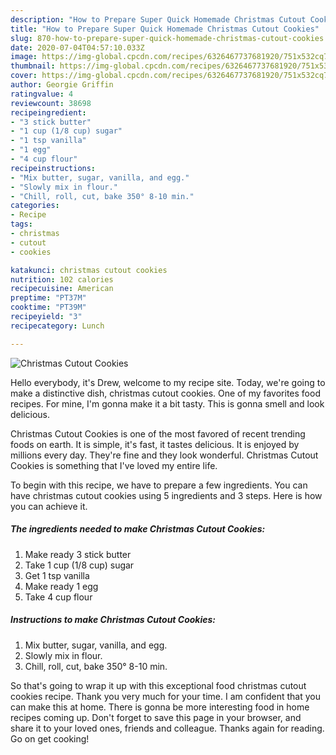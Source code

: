 ```yaml
---
description: "How to Prepare Super Quick Homemade Christmas Cutout Cookies"
title: "How to Prepare Super Quick Homemade Christmas Cutout Cookies"
slug: 870-how-to-prepare-super-quick-homemade-christmas-cutout-cookies
date: 2020-07-04T04:57:10.033Z
image: https://img-global.cpcdn.com/recipes/6326467737681920/751x532cq70/christmas-cutout-cookies-recipe-main-photo.jpg
thumbnail: https://img-global.cpcdn.com/recipes/6326467737681920/751x532cq70/christmas-cutout-cookies-recipe-main-photo.jpg
cover: https://img-global.cpcdn.com/recipes/6326467737681920/751x532cq70/christmas-cutout-cookies-recipe-main-photo.jpg
author: Georgie Griffin
ratingvalue: 4
reviewcount: 38698
recipeingredient:
- "3 stick butter"
- "1 cup (1/8 cup) sugar"
- "1 tsp vanilla"
- "1 egg"
- "4 cup flour"
recipeinstructions:
- "Mix butter, sugar, vanilla, and egg."
- "Slowly mix in flour."
- "Chill, roll, cut, bake 350° 8-10 min."
categories:
- Recipe
tags:
- christmas
- cutout
- cookies

katakunci: christmas cutout cookies 
nutrition: 102 calories
recipecuisine: American
preptime: "PT37M"
cooktime: "PT39M"
recipeyield: "3"
recipecategory: Lunch

---
```



![Christmas Cutout Cookies](https://img-global.cpcdn.com/recipes/6326467737681920/751x532cq70/christmas-cutout-cookies-recipe-main-photo.jpg)

Hello everybody, it's Drew, welcome to my recipe site. Today, we're going to make a distinctive dish, christmas cutout cookies. One of my favorites food recipes. For mine, I'm gonna make it a bit tasty. This is gonna smell and look delicious.

Christmas Cutout Cookies is one of the most favored of recent trending foods on earth. It is simple, it's fast, it tastes delicious. It is enjoyed by millions every day. They're fine and they look wonderful. Christmas Cutout Cookies is something that I've loved my entire life.




To begin with this recipe, we have to prepare a few ingredients. You can have christmas cutout cookies using 5 ingredients and 3 steps. Here is how you can achieve it.

<!--inarticleads1-->

##### The ingredients needed to make Christmas Cutout Cookies:

1. Make ready 3 stick butter
1. Take 1 cup (1/8 cup) sugar
1. Get 1 tsp vanilla
1. Make ready 1 egg
1. Take 4 cup flour




<!--inarticleads2-->

##### Instructions to make Christmas Cutout Cookies:

1. Mix butter, sugar, vanilla, and egg.
1. Slowly mix in flour.
1. Chill, roll, cut, bake 350° 8-10 min.




So that's going to wrap it up with this exceptional food christmas cutout cookies recipe. Thank you very much for your time. I am confident that you can make this at home. There is gonna be more interesting food in home recipes coming up. Don't forget to save this page in your browser, and share it to your loved ones, friends and colleague. Thanks again for reading. Go on get cooking!

